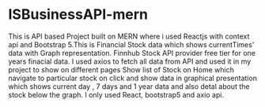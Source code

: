 # ISBusinessAPI-mern
This is API based Project built on MERN where i used Reactjs with context api and Bootstrap 5.This is Financial Stock data which shows currentTimes' data with 
Graph representation. Finnhub Stock API provider free tier for one years finacial data.
I used axios to fetch all data from API and used it in my project to show on different pages Show list of Stock on Home which navigate to particular stock on click and show 
data in graphical presentation which shows current day , 7 days and 1 year data and also detal about the stock below the graph.
I only used React, bootstrap5 and axio api.
